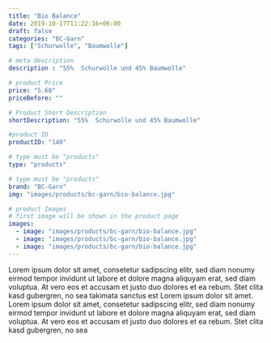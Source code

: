 ```yaml
---
title: "Bio Balance"
date: 2019-10-17T11:22:16+06:00
draft: false
categories: "BC-Garn"
tags: ["Schurwolle", "Baumwolle"] 

# meta description
description : "55%  Schurwolle und 45% Baumwolle"

# product Price
price: "5.60"
priceBefore: ""

# Product Short Description
shortDescription: "55%  Schurwolle und 45% Baumwolle"

#product ID
productID: "140"

# type must be "products"
type: "products"

# type must be "products"
brand: "BC-Garn"
img: "images/products/bc-garn/bio-balance.jpg"   

# product Images
# first image will be shown in the product page
images:
  - image: "images/products/bc-garn/bio-balance.jpg"
  - image: "images/products/bc-garn/bio-balance.jpg"
  - image: "images/products/bc-garn/bio-balance.jpg"
---
```


Lorem ipsum dolor sit amet, consetetur sadipscing elitr, sed diam nonumy eirmod tempor invidunt ut labore et dolore magna aliquyam erat, sed diam voluptua. At vero eos et accusam et justo duo dolores et ea rebum. Stet clita kasd gubergren, no sea takimata sanctus est Lorem ipsum dolor sit amet. Lorem ipsum dolor sit amet, consetetur sadipscing elitr, sed diam nonumy eirmod tempor invidunt ut labore et dolore magna aliquyam erat, sed diam voluptua. At vero eos et accusam et justo duo dolores et ea rebum. Stet clita kasd gubergren, no sea 

